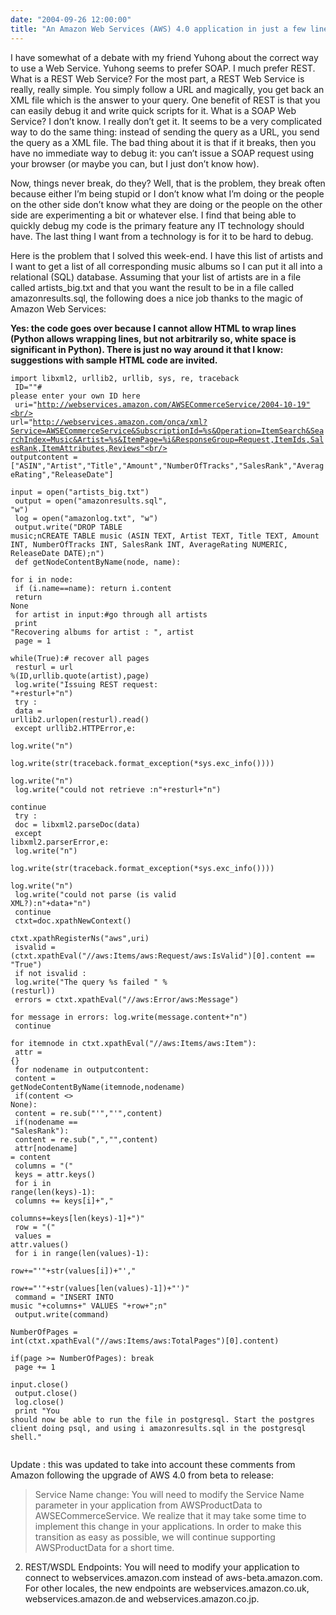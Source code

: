 ```yaml
---
date: "2004-09-26 12:00:00"
title: "An Amazon Web Services (AWS) 4.0 application in just a few lines"
---
```




I have somewhat of a debate with my friend Yuhong about the correct way to use a Web Service. Yuhong seems to prefer SOAP. I much prefer REST. What is a REST Web Service? For the most part, a REST Web Service is really, really simple. You simply follow a URL and magically, you get back an XML file which is the answer to your query. One benefit of REST is that you can easily debug it and write quick scripts for it. What is a SOAP Web Service? I don&rsquo;t know. I really don&rsquo;t get it. It seems to be a very complicated way to do the same thing: instead of sending the query as a URL, you send the query as a XML file. The bad thing about it is that if it breaks, then you have no immediate way to debug it: you can&rsquo;t issue a SOAP request using your browser (or maybe you can, but I just don&rsquo;t know how).

Now, things never break, do they? Well, that is the problem, they break often because either I&rsquo;m being stupid or I don&rsquo;t know what I&rsquo;m doing or the people on the other side don&rsquo;t know what they are doing or the people on the other side are experimenting a bit or whatever else. I find that being able to quickly debug my code is the primary feature any IT technology should have. The last thing I want from a technology is for it to be hard to debug.

Here is the problem that I solved this week-end. I have this list of artists and I want to get a list of all corresponding music albums so I can put it all into a relational (SQL) database. Assuming that your list of artists are in a file called artists_big.txt and that you want the result to be in a file called amazonresults.sql, the following does a nice job thanks to the magic of Amazon Web Services:

__Yes: the code goes over because I cannot allow HTML to wrap lines (Python allows wrapping lines, but not arbitrarily so, white space is significant in Python). There is just no way around it that I know: suggestions with sample HTML code are invited.__

<code>import libxml2, urllib2, urllib, sys, re, traceback<br/>
ID=""# please enter your own ID here<br/>
uri="http://webservices.amazon.com/AWSECommerceService/2004-10-19"<br/>
url="http://webservices.amazon.com/onca/xml?Service=AWSECommerceService&SubscriptionId=%s&Operation=ItemSearch&SearchIndex=Music&Artist=%s&ItemPage=%i&ResponseGroup=Request,ItemIds,SalesRank,ItemAttributes,Reviews"<br/>
outputcontent = ["ASIN","Artist","Title","Amount","NumberOfTracks","SalesRank","AverageRating","ReleaseDate"]<br/>
input = open("artists_big.txt")<br/>
output = open("amazonresults.sql", "w")<br/>
log = open("amazonlog.txt", "w")<br/>
output.write("DROP TABLE music;nCREATE TABLE music (ASIN TEXT, Artist TEXT, Title TEXT, Amount INT, NumberOfTracks INT, SalesRank INT, AverageRating NUMERIC, ReleaseDate DATE);n")<br/>
def getNodeContentByName(node, name):<br/>
for i in node:<br/>
if (i.name==name): return i.content<br/>
return None<br/>
for artist in input:#go through all artists<br/>
print "Recovering albums for artist : ", artist<br/>
page = 1<br/>
while(True):# recover all pages<br/>
resturl = url %(ID,urllib.quote(artist),page)<br/>
log.write("Issuing REST request: "+resturl+"n")<br/>
try :<br/>
data = urllib2.urlopen(resturl).read()<br/>
except urllib2.HTTPError,e:<br/>
log.write("n")<br/>
log.write(str(traceback.format_exception(*sys.exc_info())))<br/>
log.write("n")<br/>
log.write("could not retrieve :n"+resturl+"n")<br/>
continue<br/>
try :<br/>
doc = libxml2.parseDoc(data)<br/>
except libxml2.parserError,e:<br/>
log.write("n")<br/>
log.write(str(traceback.format_exception(*sys.exc_info())))<br/>
log.write("n")<br/>
log.write("could not parse (is valid XML?):n"+data+"n")<br/>
continue<br/>
ctxt=doc.xpathNewContext()<br/>
ctxt.xpathRegisterNs("aws",uri)<br/>
isvalid = (ctxt.xpathEval("//aws:Items/aws:Request/aws:IsValid")[0].content == "True")<br/>
if not isvalid :<br/>
log.write("The query %s failed " % (resturl))<br/>
errors = ctxt.xpathEval("//aws:Error/aws:Message")<br/>
for message in errors: log.write(message.content+"n")<br/>
continue<br/>
for itemnode in ctxt.xpathEval("//aws:Items/aws:Item"):<br/>
attr = {}<br/>
for nodename in outputcontent:<br/>
content = getNodeContentByName(itemnode,nodename)<br/>
if(content <> None):<br/>
content = re.sub("'","'",content)<br/>
if(nodename == "SalesRank"):<br/>
content = re.sub(",","",content)<br/>
attr[nodename] = content<br/>
columns = "("<br/>
keys = attr.keys()<br/>
for i in range(len(keys)-1):<br/>
columns += keys[i]+","<br/>
columns+=keys[len(keys)-1]+")"<br/>
row = "("<br/>
values = attr.values()<br/>
for i in range(len(values)-1):<br/>
row+="'"+str(values[i])+"',"<br/>
row+="'"+str(values[len(values)-1])+"')"<br/>
command = "INSERT INTO music "+columns+" VALUES "+row+";n"<br/>
output.write(command)<br/>
NumberOfPages = int(ctxt.xpathEval("//aws:Items/aws:TotalPages")[0].content)<br/>
if(page >= NumberOfPages): break<br/>
page += 1<br/>
input.close()<br/>
output.close()<br/>
log.close()<br/>
print "You should now be able to run the file in postgresql. Start the postgres client doing psql, and using i amazonresults.sql in the postgresql shell."<br/>
</code>

Update : this was updated to take into account these comments from Amazon following the upgrade of AWS 4.0 from beta to release:

> Service Name change: You will need to modify the Service Name parameter in your application from AWSProductData to AWSECommerceService. We realize that it may take some time to implement this change in your applications. In order to make this transition as easy as possible, we will continue supporting AWSProductData for a short time.

2) REST/WSDL Endpoints: You will need to modify your application to connect to webservices.amazon.com instead of aws-beta.amazon.com. For other locales, the new endpoints are webservices.amazon.co.uk, webservices.amazon.de and webservices.amazon.co.jp.




